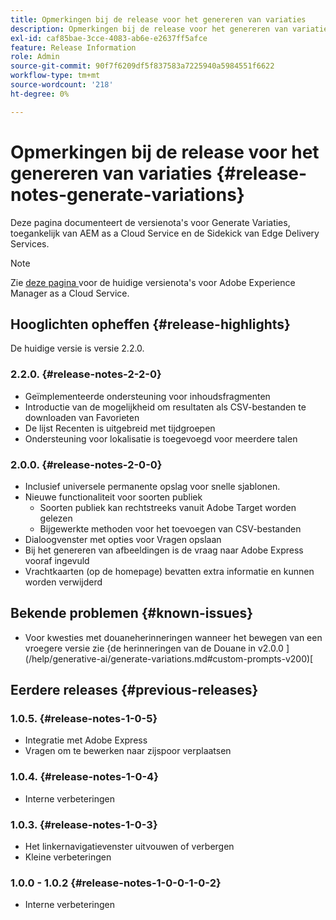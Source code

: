 ```yaml
---
title: Opmerkingen bij de release voor het genereren van variaties
description: Opmerkingen bij de release voor het genereren van variaties, toegankelijk vanuit AEM as a Cloud Service en de Sidekick van Edge Delivery Services
exl-id: caf85bae-3cce-4083-ab6e-e2637ff5afce
feature: Release Information
role: Admin
source-git-commit: 90f7f6209df5f837583a7225940a5984551f6622
workflow-type: tm+mt
source-wordcount: '218'
ht-degree: 0%

---
```


# Opmerkingen bij de release voor het genereren van variaties {#release-notes-generate-variations}

Deze pagina documenteert de versienota&#39;s voor Generate Variaties, toegankelijk van AEM as a Cloud Service en de Sidekick van Edge Delivery Services.

>[!NOTE]
>
>Zie [ deze pagina ](/help/release-notes/release-notes-cloud/release-notes-current.md) voor de huidige versienota&#39;s voor Adobe Experience Manager as a Cloud Service.

## Hooglichten opheffen {#release-highlights}

De huidige versie is versie 2.2.0.

### 2.2.0. {#release-notes-2-2-0}

* Geïmplementeerde ondersteuning voor inhoudsfragmenten
* Introductie van de mogelijkheid om resultaten als CSV-bestanden te downloaden van Favorieten
* De lijst Recenten is uitgebreid met tijdgroepen
* Ondersteuning voor lokalisatie is toegevoegd voor meerdere talen

### 2.0.0. {#release-notes-2-0-0}

* Inclusief universele permanente opslag voor snelle sjablonen.
* Nieuwe functionaliteit voor soorten publiek
   * Soorten publiek kan rechtstreeks vanuit Adobe Target worden gelezen
   * Bijgewerkte methoden voor het toevoegen van CSV-bestanden
* Dialoogvenster met opties voor Vragen opslaan
* Bij het genereren van afbeeldingen is de vraag naar Adobe Express vooraf ingevuld
* Vrachtkaarten (op de homepage) bevatten extra informatie en kunnen worden verwijderd

## Bekende problemen {#known-issues}

* Voor kwesties met douaneherinneringen wanneer het bewegen van een vroegere versie zie {de herinneringen van de Douane in v2.0.0 ](/help/generative-ai/generate-variations.md#custom-prompts-v200)[

## Eerdere releases {#previous-releases}

### 1.0.5. {#release-notes-1-0-5}

* Integratie met Adobe Express
* Vragen om te bewerken naar zijspoor verplaatsen

### 1.0.4. {#release-notes-1-0-4}

* Interne verbeteringen

### 1.0.3. {#release-notes-1-0-3}

* Het linkernavigatievenster uitvouwen of verbergen
* Kleine verbeteringen

### 1.0.0 - 1.0.2 {#release-notes-1-0-0-1-0-2}

* Interne verbeteringen
